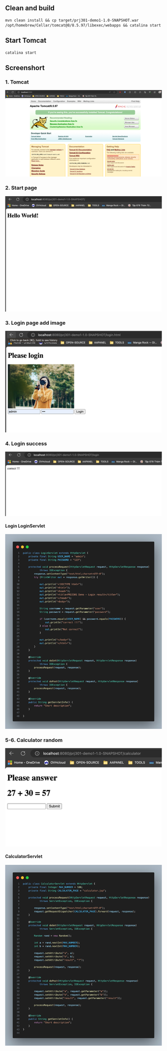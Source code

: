 ## Clean and build
```
mvn clean install && cp target/prj301-demo1-1.0-SNAPSHOT.war /opt/homebrew/Cellar/tomcat@8/8.5.97/libexec/webapps && catalina start
```

## Start Tomcat
```
catalina start
```


## Screenshort

### 1. Tomcat
![image](screenshorts/1.jpeg)

### 2. Start page
![image](screenshorts/2.jpeg)

### 3. Login page add image
![image](screenshorts/3.jpeg)

### 4. Login success
![image](screenshorts/4.jpeg)

#### Login LoginServlet
![image](screenshorts/5.jpeg)

### 5-6. Calculator random 
![image](screenshorts/6.jpeg)

#### CalculatorServlet
![image](screenshorts/7.jpeg)


